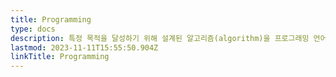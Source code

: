 ```yaml
---
title: Programming
type: docs
description: 특정 목적을 달성하기 위해 설계된 알고리즘(algorithm)을 프로그래밍 언어를 사용하여 구체적인 프로그램으로 작성하는 과정
lastmod: 2023-11-11T15:55:50.904Z
linkTitle: Programming
---
```

